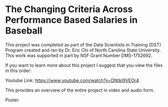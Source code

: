 # The Changing Criteria Across Performance Based Salaries in Baseball

This project was completed as part of the Data Scientists in Training (DST) Program created and ran by Dr. Eric Chi of North Carolina State University. This work was supported in part by NSF Grant Number DMS-1752692.

If you want to learn more about this project I suggest that you view the files in this order:

Youtube Link: https://www.youtube.com/watch?v=DNtkI9VEOr4

This provides an overview of the entire project in video and audio form.

Poster
